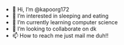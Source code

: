 - 👋 Hi, I’m @kapoorg172
- 👀 I’m interested in sleeping and eating
- 🌱 I’m currently learning computer science
- 💞️ I’m looking to collaborate on dk
- 📫 How to reach me just mail me duh!!

<!---
kapoorg172/kapoorg172 is a ✨ special ✨ repository because its `README.md` (this file) appears on your GitHub profile.
You can click the Preview link to take a look at your changes.
--->
